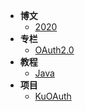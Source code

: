 - **博文**
    - [2020](blog/2020/)
- **专栏**
    - [OAuth2.0](oauth2/)
- **教程**
    - [Java](java/)
- **项目**
    - [KuOAuth](kuoauth/)